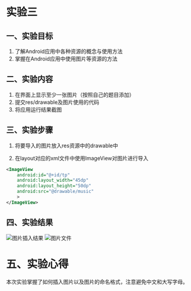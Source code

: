 # 实验三

## 一、实验目标 

1. 了解Android应用中各种资源的概念与使用方法
2. 掌握在Android应用中使用图片等资源的方法

## 二、实验内容 

1. 在界面上显示至少一张图片（按照自己的题目添加）
2. 提交res/drawable及图片使用的代码
3. 将应用运行结果截图

## 三、实验步骤 

1. 将要导入的图片放入res资源中的drawable中

2. 在layout对应的xml文件中使用ImageView对图片进行导入
```xml
<ImageView
    android:id="@+id/tp"
    android:layout_width="45dp"
    android:layout_height="50dp"
    android:src="@drawable/music"
    >
</ImageView>
```

## 四、实验结果 

![图片插入结果](https://github.com/yesijie0216/android-labs-2020/blob/master/students/net1814080903136/3.JPG)
![图片文件](https://github.com/yesijie0216/android-labs-2020/blob/master/students/net1814080903136/src/main/res/drawable/music.jpg)


# 五、实验心得 
本次实验掌握了如何插入图片以及图片的命名格式，注意避免中文和大写字母。
